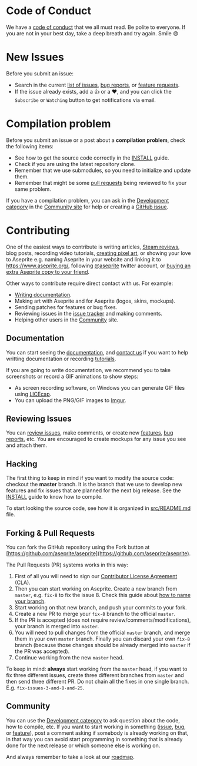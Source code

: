 # Code of Conduct

We have a [code of conduct](CODE_OF_CONDUCT.md) that we all must
read. Be polite to everyone. If you are not in your best day, take a
deep breath and try again. Smile :smile:

# New Issues

Before you submit an issue:

* Search in the current
  [list of issues](https://github.com/aseprite/aseprite/issues),
  [bug reports](https://community.aseprite.org/c/bugs), or
  [feature requests](https://community.aseprite.org/c/features).
* If the issue already exists, add a :+1: or a :heart:, and you can
  click the `Subscribe` or `Watching` button to get notifications
  via email.

# Compilation problem

Before you submit an issue or a post about a **compilation problem**,
check the following items:

* See how to get the source code correctly in the [INSTALL](INSTALL.md) guide.
* Check if you are using the latest repository clone.
* Remember that we use submodules, so you need to initialize and update them.
* Remember that might be some [pull requests](https://github.com/aseprite/aseprite/pulls)
  being reviewed to fix your same problem.

If you have a compilation problem, you can ask in the
[Development category](https://community.aseprite.org/c/development)
in the [Community site](https://community.aseprite.org/) for help
or creating a [GitHub issue](https://github.com/aseprite/aseprite/issues/new).

# Contributing

One of the easiest ways to contribute is writing articles,
[Steam reviews](https://steamcommunity.com/app/431730/reviews/),
blog posts, recording video tutorials,
[creating pixel art](https://aseprite.deviantart.com/), or showing your love
to Aseprite e.g. naming Aseprite in your website and linking it to
https://www.aseprite.org/, following
[@aseprite](https://twitter.com/aseprite) twitter account, or
[buying an extra Aseprite copy to your friend](https://www.aseprite.org/download/).

Other ways to contribute require direct contact with us. For example:

* [Writing documentation](https://github.com/aseprite/docs).
* Making art with Aseprite and for Aseprite (logos, skins, mockups).
* Sending patches for features or bug fixes.
* Reviewing issues in the [issue tracker](https://github.com/aseprite/aseprite/issues) and making comments.
* Helping other users in the [Community](https://community.aseprite.org/) site.

## Documentation

You can start seeing the
[documentation](https://www.aseprite.org/docs/), and
[contact us](mailto:support@aseprite.org) if you want to help
writting documentation
or recording [tutorials](https://www.aseprite.org/docs/tutorial/).

If you are going to write documentation, we recommend you to take
screenshots or record a GIF animations to show steps:

* As screen recording software, on Windows you can generate GIF files
  using [LICEcap](http://www.cockos.com/licecap/).
* You can upload the PNG/GIF images to [Imgur](http://imgur.com/).

## Reviewing Issues

You can [review issues](https://github.com/aseprite/aseprite/issues),
make comments, or create
new [features](https://community.aseprite.org/c/features),
[bug reports](https://community.aseprite.org/c/bugs), etc. You are
encouraged to create mockups for any issue you see and attach them.

## Hacking

The first thing to keep in mind if you want to modify the source code:
checkout the **master** branch. It is the branch that we use to
develop new features and fix issues that are planned for the next big
release. See the [INSTALL](INSTALL.md) guide to know how to compile.

To start looking the source code, see how it is organized in
[src/README.md](https://github.com/aseprite/aseprite/tree/master/src/#aseprite-source-code)
file.

## Forking & Pull Requests

You can fork the GitHub repository using the Fork button at
[https://github.com/aseprite/aseprite](https://github.com/aseprite/aseprite).

The Pull Requests (PR) systems works in this way:

1. First of all you will need to sign our
   [Contributor License Agreement](https://github.com/aseprite/opensource/blob/master/sign-cla.md#sign-the-cla) (CLA).
1. Then you can start working on Aseprite. Create a new branch from `master`, e.g. `fix-8` to fix the issue 8.
   Check this guide about [how to name your branch](https://github.com/agis/git-style-guide#branches).
1. Start working on that new branch, and push your commits to your fork.
1. Create a new PR to merge your `fix-8` branch to the official `master`.
1. If the PR is accepted (does not require review/comments/modifications),
   your branch is merged into `master`.
1. You will need to pull changes from the official `master` branch, and
   merge them in your own `master` branch. Finally you can discard your
   own `fix-8` branch (because those changes should be already merged
   into `master` if the PR was accepted).
1. Continue working from the new `master` head.

To keep in mind: **always** start working from the `master` head, if you
want to fix three different issues, create three different branches
from `master` and then send three different PR. Do not chain all the
fixes in one single branch. E.g. `fix-issues-3-and-8-and-25`.

## Community

You can use the [Development category](https://community.aseprite.org/c/development)
to ask question about the code, how to compile, etc.
If you want to start working in something
([issue](https://github.com/aseprite/aseprite/issues),
[bug](https://community.aseprite.org/c/bugs),
or [feature](https://community.aseprite.org/c/features)),
post a comment asking if somebody is already working on that,
in that way you can avoid start programming in something that is already
done for the next release or which someone else is working on.

And always remember to take a look at our
[roadmap](http://www.aseprite.org/roadmap/).
